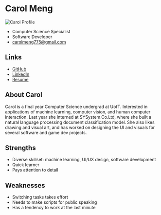 # Carol Meng

![Carol Profile](./carol_meng.jpg)

- Computer Science Specialist
- Software Developer
- carolmeng775@gmail.com

## Links

- [GitHub](https://github.com/carolmeng9)
- [LinkedIn](https://www.linkedin.com/in/carol-meng-23505324a/)
- [Resume](https://drive.google.com/file/d/195lwp9fYduGYloQebveUJF8dtHSXMPr6/view?usp=drive_link)

## About Carol

Carol is a final year Computer Science undergrad at UofT. Interested in applications of machine learning, computer vision, and human computer interaction. Last year she interned at SYSystem.Co.Ltd, where she built a natural language processing document classification model. She also likes drawing and visual art, and has worked on designing the UI and visuals for several software and game dev projects.

## Strengths

-	Diverse skillset: machine learning, UI/UX design, software development
-	Quick learner
-	Pays attention to detail

## Weaknesses

-	Switching tasks takes effort
-   Needs to make scripts for public speaking
-   Has a tendency to work at the last minute
